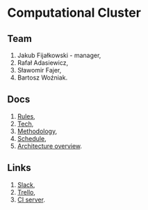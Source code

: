 ﻿Computational Cluster
=====================

## Team

 1. Jakub Fijałkowski - manager,
 2. Rafał Adasiewicz,
 3. Sławomir Fajer,
 4. Bartosz Woźniak.

## Docs

 1. [Rules](docs/rules.md),
 2. [Tech](docs/tech.md),
 3. [Methodology](docs/methodology.md),
 4. [Schedule](docs/schedule.md),
 5. [Architecture overview](docs/arch_overview.md).

## Links

 1. [Slack](https://wut-io2015.slack.com),
 2. [Trello](https://trello.com/b/pCUGLJad/wut-io-2015),
 3. [CI server](http://wut-io16-14-tc.westeurope.cloudapp.azure.com).
